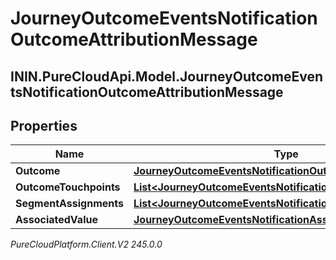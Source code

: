 # JourneyOutcomeEventsNotificationOutcomeAttributionMessage

## ININ.PureCloudApi.Model.JourneyOutcomeEventsNotificationOutcomeAttributionMessage

## Properties

|Name | Type | Description | Notes|
|------------ | ------------- | ------------- | -------------|
| **Outcome** | [**JourneyOutcomeEventsNotificationOutcome**](JourneyOutcomeEventsNotificationOutcome) |  | [optional] |
| **OutcomeTouchpoints** | [**List&lt;JourneyOutcomeEventsNotificationOutcomeTouchpoint&gt;**](JourneyOutcomeEventsNotificationOutcomeTouchpoint) |  | [optional] |
| **SegmentAssignments** | [**List&lt;JourneyOutcomeEventsNotificationSegment&gt;**](JourneyOutcomeEventsNotificationSegment) |  | [optional] |
| **AssociatedValue** | [**JourneyOutcomeEventsNotificationAssociatedValue**](JourneyOutcomeEventsNotificationAssociatedValue) |  | [optional] |



_PureCloudPlatform.Client.V2 245.0.0_
